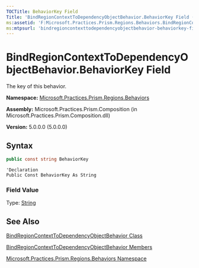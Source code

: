 ```yaml
---
TOCTitle: BehaviorKey Field
Title: 'BindRegionContextToDependencyObjectBehavior.BehaviorKey Field (Microsoft.Practices.Prism.Regions.Behaviors)'
ms:assetid: 'F:Microsoft.Practices.Prism.Regions.Behaviors.BindRegionContextToDependencyObjectBehavior.BehaviorKey'
ms:mtpsurl: 'bindregioncontexttodependencyobjectbehavior-behaviorkey-field-mspp-regions-behaviors.md'
---
```



# BindRegionContextToDependencyObjectBehavior.BehaviorKey Field

The key of this behavior.

**Namespace:** [Microsoft.Practices.Prism.Regions.Behaviors](/patterns-practices/reference/mspp-regions-behaviors-namespace)

**Assembly:** Microsoft.Practices.Prism.Composition (in Microsoft.Practices.Prism.Composition.dll)

**Version:** 5.0.0.0 (5.0.0.0)

## Syntax

```C#
public const string BehaviorKey
```
```VB
'Declaration
Public Const BehaviorKey As String
```

### Field Value

Type: [String](http://msdn.microsoft.com/en-us/library/s1wwdcbf)

## See Also

[BindRegionContextToDependencyObjectBehavior Class](/patterns-practices/reference/bindregioncontexttodependencyobjectbehavior-class-mspp-regions-behaviors)

[BindRegionContextToDependencyObjectBehavior Members](/patterns-practices/reference/bindregioncontexttodependencyobjectbehavior-members-mspp-regions-behaviors)

[Microsoft.Practices.Prism.Regions.Behaviors Namespace](/patterns-practices/reference/mspp-regions-behaviors-namespace)

